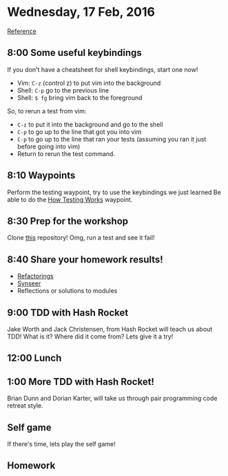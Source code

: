 Wednesday, 17 Feb, 2016
=======================

[Reference](https://github.com/CodePlatoon/curriculum#week-3)

8:00 Some useful keybindings
----------------------------

If you don't have a cheatsheet for shell keybindings, start one now!

* Vim: `C-z` (control z) to put vim into the background
* Shell: `C-p` go to the previous line
* Shell: `$ fg` bring vim back to the foreground

So, to rerun a test from vim:

* `C-z` to put it into the background and go to the shell
* `C-p` to go up to the line that got you into vim
* `C-p` to go up to the line that ran your tests (assuming you ran it just before going into vim)
* Return to rerun the test command.


8:10 Waypoints
--------------

Perform the testing waypoint, try to use the keybindings we just learned
Be able to do the [How Testing Works](https://github.com/turingschool/waypoints/blob/master/waypoints/how_testing_works.md)
waypoint.


8:30 Prep for the workshop
--------------------------

Clone [this](https://github.com/JoshCheek/code-platoon-workshop)
repository! Omg, run a test and see it fail!


8:40 Share your homework results!
---------------------------------

* [Refactorings](https://github.com/MatthewSwan/mythical-creatures/commits/josh-refactoring)
* [Synseer](http://synseer.herokuapp.com/)
* Reflections or solutions to modules


9:00 TDD with Hash Rocket
-------------------------

Jake Worth and Jack Christensen, from Hash Rocket will teach us about TDD!
What is it? Where did it come from? Lets give it a try!

12:00 Lunch
-----------

1:00 More TDD with Hash Rocket!
-------------------------------

Brian Dunn and Dorian Karter, will take us through pair programming code retreat style.

Self game
---------

If there's time, lets play the self game!

Homework
--------
